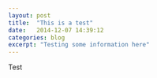 ```yaml
---
layout: post
title:  "This is a test"
date:   2014-12-07 14:39:12
categories: blog
excerpt: "Testing some information here" 
---
```


Test
